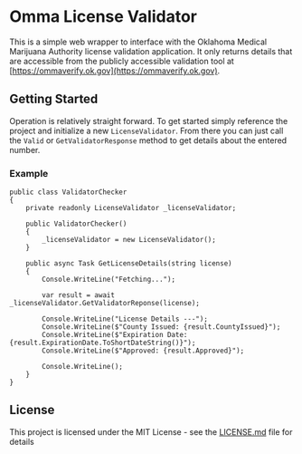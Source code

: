 # Omma License Validator

This is a simple web wrapper to interface with the Oklahoma Medical Marijuana Authority license validation application. It only returns details that are accessible from the publicly accessible validation tool at [https://ommaverify.ok.gov](https://ommaverify.ok.gov).

## Getting Started

Operation is relatively straight forward. To get started simply reference the project and initialize a new `LicenseValidator`. From there you can just call the `Valid` or `GetValidatorResponse` method to get details about the entered number.

### Example

    public class ValidatorChecker
    {
        private readonly LicenseValidator _licenseValidator;

        public ValidatorChecker()
        {
            _licenseValidator = new LicenseValidator();
        }

        public async Task GetLicenseDetails(string license)
        {
            Console.WriteLine("Fetching...");
            
            var result = await _licenseValidator.GetValidatorReponse(license);
            
            Console.WriteLine("License Details ---");
            Console.WriteLine($"County Issued: {result.CountyIssued}");
            Console.WriteLine($"Expiration Date: {result.ExpirationDate.ToShortDateString()}");
            Console.WriteLine($"Approved: {result.Approved}");
            
            Console.WriteLine();
        }
    }

## License

This project is licensed under the MIT License - see the [LICENSE.md](LICENSE.md) file for details


